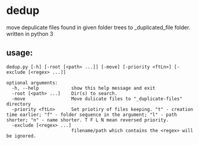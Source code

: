 # dedup
move depulicate files found in given folder trees to _duplicated_file folder.
written in python 3

## usage: 
`dedup.py [-h] [-root [<path> ...]] [-move] [-priority <ftLn>] [-exclude [<regex> ...]]`
```
optional arguments:
  -h, --help            show this help message and exit
  -root [<path> ...]    Dir(s) to search.
  -move                 Move dulicate files to "_duplicate-files" directory
  -priority <ftLn>      Set priotiry of files keeping. "t" - creation time earlier; "f" - folder sequence in the argument; "l" - path shorter; "n" - name shorter. T F L N mean reversed priority.
  -exclude [<regex> ...]
                        filename/path which contains the <regex> will be ignored.
```
